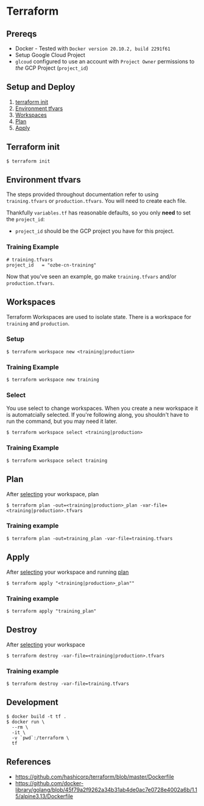 # Terraform

## Prereqs
* Docker - Tested with `Docker version 20.10.2, build 2291f61`
* Setup Google Cloud Project
* `glcoud` configured to use an account with `Project Owner` permissions to _the_ GCP Project (`project_id`)

## Setup and Deploy
1. [terraform init](#terraform-init)
1. [Environment tfvars](#environment-tfvars)
2. [Workspaces](#workspaces)
3. [Plan](#plan)
4. [Apply](#apply)

## Terraform init

```
$ terraform init
```

## Environment tfvars

The steps provided throughout documentation refer to using `training.tfvars` or `production.tfvars`. You will need to create each file. 

Thankfully `variables.tf` has reasonable defaults, so you only **need** to set the `project_id`:
* `project_id` should be the GCP project you have for this project.

### Training Example

```
# training.tfvars
project_id   = "ozbe-cn-training"
```
 
Now that you've seen an example, go make `training.tfvars` and/or `production.tfvars`. 

## Workspaces

Terraform Workspaces are used to isolate state. There is a workspace for `training` and `production`.

### Setup
```
$ terraform workspace new <training|production>
```

### Training Example
```
$ terraform workspace new training
```

### Select
You use select to change workspaces. When you create a new workspace it is automatcially selected. If you're following along, you shouldn't have to run the command, but you may need it later.

```
$ terraform workspace select <training|production>
```

### Training Example
```
$ terraform workspace select training
```

## Plan
After [selecting](#select) your workspace, plan

```
$ terraform plan -out=<training|production>_plan -var-file=<training|production>.tfvars
```

### Training example
```
$ terraform plan -out=training_plan -var-file=training.tfvars
```

## Apply

After [selecting](#select) your workspace and running [plan](#plan)
```
$ terraform apply "<training|production>_plan""
```

### Training example
```
$ terraform apply "training_plan"
```

## Destroy
After [selecting](#select) your workspace
```
$ terraform destroy -var-file=<training|production>.tfvars
```

### Training example
```
$ terraform destroy -var-file=training.tfvars
```

## Development

```
$ docker build -t tf .
$ docker run \
  --rm \
  -it \
  -v `pwd`:/terraform \
  tf
```

## References
* https://github.com/hashicorp/terraform/blob/master/Dockerfile
* https://github.com/docker-library/golang/blob/45f79a2f9262a34b31ab4de0ac7e0728e4002a6b/1.15/alpine3.13/Dockerfile